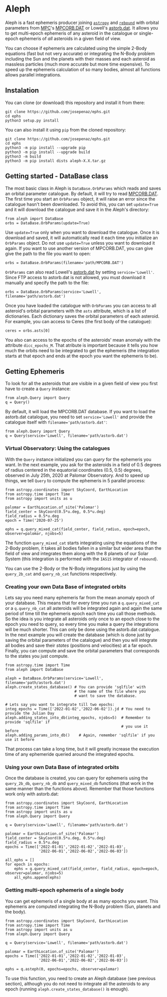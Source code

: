 # Aleph

Aleph is a fast ephemeris producer joining [`astropy`](https://www.astropy.org/) and [`rebound`](https://rebound.readthedocs.io/en/latest/) with orbital parameters from [MPC](https://minorplanetcenter.net/)'s [MPCORB.DAT](https://minorplanetcenter.net/iau/MPCORB.html) or Lowell's [astorb.dat](https://asteroid.lowell.edu/main/astorb/). It allows you to get multi-epoch ephemeris of any asteroid in the catalogue or single-epoch ephemeris of _all_ asteroids in a given field of view.

You can choose if ephemeris are calculated using the simple 2-Body equations (fast but not very accurate) or integrating the N-Body problem including the Sun and the planets with their masses and each asteroid as massless particles (much more accurate but more time expensive). To speed up the ephemeris calculation of so many bodies, almost all functions allows parallel integrations.

## Instalation

You can clone (or download) this repository and install it from there:
``` {.sourceCode .bash}
git clone https://github.com/josepenaz/ephs.git
cd ephs
python3 setup.py install
```
You can also install it using `pip` from the cloned repository:
``` {.sourceCode .bash}
git clone https://github.com/josepenaz/ephs.git
cd ephs
python3 -m pip install --upgrade pip
python3 -m pip install --upgrade build
python3 -m build
python3 -m pip install dists aleph-X.X.tar.gz
```

## Getting started - DataBase class

The most basic class in Aleph is `DataBase.OrbParams` which reads and saves an orbital parameter catalogue. By default, it will try to read [MPCORB.DAT](https://minorplanetcenter.net/iau/MPCORB.html). The first time you start an `OrbParams` object, it will raise an error since the catalogue hasn't been downloaded. To avoid this, you can set `update=True` and it will download the catalogue and save it in the Aleph's directory:
``` {.sourceCode .python}
from aleph import DataBase
orbs = DataBase.OrbParams(update=True)
```
Use `update=True` only when you want to download the catalogue. Once it is download and saved, it will automatically read it each time you initialize an `OrbParams` object. Do not use `update=True` unless you want to download it again.
If you want to use another version of MPCORB.DAT, you can give give the path to the file you want to open:
``` {.sourceCode .python}
orbs = DataBase.OrbParams(filename='path/MPCORB.DAT')
```

`OrbParams` can also read Lowell's [astorb.dat](https://asteroid.lowell.edu/main/astorb/) by setting `service='Lowell'`. Since FTP access to astorb.dat is not allowed, you must download it manually and specify the path to the file:
``` {.sourceCode .python}
orbs = DataBase.OrbParams(service='Lowell', filename='path/astorb.dat')
```

Once you have loaded the catalogue with `OrbParams` you can access to all asteroid's orbital parameters with the `asts` attribute, which is a list of dictionaries. Each dictionary saves the orbital parameters of each asteroid. For example, you can access to Ceres (the first body of the catalogue):
``` {.sourceCode .python}
ceres = orbs.asts[0]
```
You also can access to the epochs of the asteroids' mean anomaly with the attribute `dicc_epochs_M`. That atribute is important because it tells you how much the orbits need to be integrated to get the ephemeris (the integration starts at that epoch and ends at the epoch you want the ephemeris to be).

## Getting Ephemeris

To look for all the asteroids that are visible in a given field of view you first have to create a `Query` instance:
``` {.sourceCode .python}
from aleph.Query import Query
q = Query()
```
By default, it will load the MPCORB.DAT database. If you want to load the astorb.dat catalogue, you need to set `service='Lowell'` and provide the catalogue itself with `filename='path/astorb.dat'`:
``` {.sourceCode .python}
from aleph.Query import Query
q = Query(service='Lowell', filename='path/astorb.dat')
```
### Virtual Observatory: Using the catalogues
With the `Query` instance initialized you can _query_ for the ephemeris you want. In the next example, you ask for the asteroids in a field of 0.5 degrees of radius centered in the equatorial coordinates (0.5, 0.5) degrees, observed in July 25th, 2020 at Palomar Observatory. And to speed up things, we tell `Query` to compute the ephemeris in 5 parallel process:
``` {.sourceCode .python}
from astropy.coordinates import SkyCoord, EarthLocation
from astropy.time import Time
from astropy import units as u
 
palomar = EarthLocation.of_site('Palomar')
field_center = SkyCoord(0.5*u.deg, 0.5*u.deg)
field_radius = 0.5*u.deg
epoch = Time('2020-07-25')

ephs = q.query_mixed_cat(field_center, field_radius, epoch=epoch, observer=palomar, njobs=5)
```
The function `query_mixed_cat` starts integrating using the equations of the 2-Body problem, it takes all bodies fallen in a similar but wider area than the field of view and integrates them along with the 8 planets of our Solar System (this integration is performed with the `IAS15` integrator of `rebound`).

You can use the 2-Body or the N-Body integrations just by using the `query_2b_cat` and `query_nb_cat` functions respectively.

### Creating your own Data Base of integrated orbits
Lets say you need many ephemeris far from the mean anomaly epoch of your database. This means that for every time you run a `q.query_mixed_cat` or a `q.query_nb_cat` all asteroids will be integrated again and again the same period of time till the ephemeris epoch each time you call those methods. So the idea is you integrate all asteroids only once to an epoch close to the epoch you need to query, so every time you make a query the integrations will be much shorter. This can only be done using the astorb.dat catalogue. In the next example you will create the database (which is done just by saving the orbital parameters of the catalogue) and then you will integrate all bodies and save their _states_ (positions and velocities) at a far epoch. Finally, you can compute and save the orbital parameters that corresponds to the states you just compute.
``` {.sourceCode .python}
from astropy.time import Time
from aleph import DataBase

aleph = DataBase.OrbParams(service='Lowell', filename='path/astorb.dat')
aleph.create_states_database() # You can provide 'sqlfile' with
                               # the name of the file where you
                               # want to save the database.

# Lets say you want to integrate till two epochs:
integ_epochs = Time(['2022-01-02','2022-06-02']).jd # You need to provide the Julian Day
aleph.adding_states_into_db(integ_epochs, njobs=5)  # Remember to provide 'sqlfile' if
                                                    # you use it before
aleph.adding_params_into_db()    # Again, remember 'sqlfile' if you use it before
```
That process can take a long time, but it will greatly increase the execution time of any ephemeride queried around the integrated epochs.

### Using your own Data Base of integrated orbits
Once the database is created, you can query for ephemeris using the `query_2b_db`, `query_nb_db` and `query_mixed_db` functions (that work in the same manner than the functions above). Remember that those functions work only with astorb.dat:
``` {.sourceCode .python}
from astropy.coordinates import SkyCoord, EarthLocation
from astropy.time import Time
from astropy import units as u
from aleph.Query import Query

q = Query(service='Lowell', filename='path/astorb.dat')
 
palomar = EarthLocation.of_site('Palomar')
field_center = SkyCoord(0.5*u.deg, 0.5*u.deg)
field_radius = 0.5*u.deg
epochs = Time(['2022-01-01','2022-01-02','2022-01-03',
               '2022-06-01','2022-06-02','2022-06-03'])

all_ephs = []
for epoch in epochs:
    ephs = q.query_mixed_cat(field_center, field_radius, epoch=epoch, observer=palomar, njobs=5)
    all_ephs.append(ephs)
```

### Getting multi-epoch ephemeris of a single body
You can get ephemeris of a single body at as many epochs you want. This ephemeris are computed integrating the N-Body problem (Sun, planets and the body).
``` {.sourceCode .python}
from astropy.coordinates import SkyCoord, EarthLocation
from astropy.time import Time
from astropy import units as u
from aleph.Query import Query

q = Query(service='Lowell', filename='path/astorb.dat')
 
palomar = EarthLocation.of_site('Palomar')
epochs = Time(['2022-01-01','2022-01-02','2022-01-03',
               '2022-06-01','2022-06-02','2022-06-03'])

ephs = q.asteph(0, epochs=epochs, observer=palomar)
```
To use this function, you need to create an Aleph database (see previous section), although you do not need to integrate all the asteroids to any epoch (running `aleph.create_states_database()` is enough).
